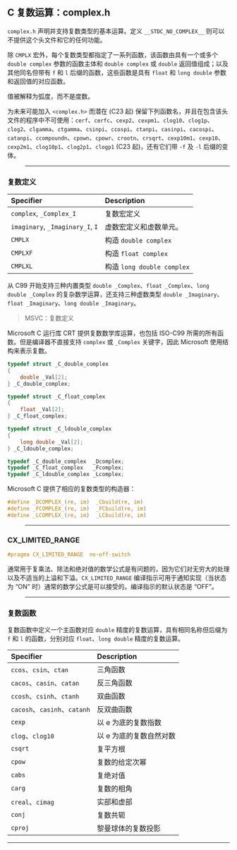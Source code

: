 ## C 复数运算：complex.h

`complex.h` 声明并支持复数类型的基本运算。定义 `__STDC_NO_COMPLEX__` 则可以不提供这个头文件和它的任何功能。

除 `CMPLX` 宏外，每个复数类型都指定了一系列函数，该函数由具有一个或多个 `double complex` 参数的函数主体和 `double complex` 或 `double` 返回值组成；以及其他同名但带有 `f` 和 `l` 后缀的函数，这些函数是具有 `float` 和 `long double` 参数和返回值的对应函数。

值被解释为弧度，而不是度数。

为未来可能加入 `<complex.h>` 而潜在 (C23 起) 保留下列函数名，并且在包含该头文件的程序中不可使用：`cerf`、`cerfc`、`cexp2`、`cexpm1`、`clog10`、`clog1p`、`clog2`、`clgamma`、`ctgamma`、`csinpi`、`ccospi`、`ctanpi`、`casinpi`、`cacospi`、`catanpi`、`ccompoundn`、`cpown`、`cpowr`、`crootn`、`crsqrt`、`cexp10m1`、`cexp10`、`cexp2m1`、`clog10p1`、`clog2p1`、`clogp1` (C23 起)，还有它们带 `-f` 及 `-l` 后缀的变体。

>---
### 复数定义

| Specifier                        | Description                |
| :------------------------------- | :------------------------- |
| `complex`, `_Complex_I`          | 复数宏定义                 |
| `imaginary`, `_Imaginary_I`, `I` | 虚数宏定义和虚数单元。     |
| `CMPLX`                          | 构造 `double complex`      |
| `CMPLXF`                         | 构造 `float complex`       |
| `CMPLXL`                         | 构造 `long double complex` |

从 C99 开始支持三种内置类型 `double _Complex`、`float _Complex`、`long double _Complex` 的复杂数学运算，还支持三种虚数类型 `double _Imaginary`、`float _Imaginary`、`long double _Imaginary`。

> MSVC：复数定义

Microsoft C 运行库 CRT 提供复数数学库运算，也包括 ISO-C99 所需的所有函数。但是编译器不直接支持 `complex` 或 `_Complex` 关键字，因此 Microsoft 使用结构来表示复数。

```c
typedef struct _C_double_complex
{
    double _Val[2];
} _C_double_complex;

typedef struct _C_float_complex
{
    float _Val[2];
} _C_float_complex;

typedef struct _C_ldouble_complex
{
    long double _Val[2];
} _C_ldouble_complex;

typedef _C_double_complex  _Dcomplex;
typedef _C_float_complex   _Fcomplex;
typedef _C_ldouble_complex _Lcomplex;
```

Microsoft C 提供了相应的复数类型的构造器：

```c
#define _DCOMPLEX_(re, im)  _Cbuild(re, im)
#define _FCOMPLEX_(re, im)  _FCbuild(re, im)
#define _LCOMPLEX_(re, im)  _LCbuild(re, im)
```

>---
### CX_LIMITED_RANGE

```c
#pragma CX_LIMITED_RANGE  no-off-switch
```

通常用于复乘法、除法和绝对值的数学公式是有问题的，因为它们对无穷大的处理以及不适当的上溢和下溢。`CX_LIMITED_RANGE` 编译指示可用于通知实现（当状态为 “ON” 时）通常的数学公式是可以接受的。编译指示的默认状态是 “OFF”。

>---
### 复数函数

复数函数中定义一个主函数对应 `double` 精度的复数运算，具有相同名称但后缀为 `f` 和 `l` 的函数，分别对应 `float`、`long double` 精度的复数运算。

| Specifier                    | Description             |
| :--------------------------- | :---------------------- |
| `ccos`、`csin`、`ctan`       | 三角函数                |
| `cacos`、`casin`、`catan`    | 反三角函数              |
| `ccosh`、`csinh`、`ctanh`    | 双曲函数                |
| `cacosh`、`casinh`、`catanh` | 反双曲函数              |
| `cexp`                       | 以 e 为底的复数指数     |
| `clog`、`clog10`             | 以 e 为底的复数自然对数 |
| `csqrt`                      | 复平方根                |
| `cpow`                       | 复数的给定次幂          |
| `cabs`                       | 复绝对值                |
| `carg`                       | 复数的相角              |
| `creal`、`cimag`             | 实部和虚部              |
| `conj`                       | 复数共轭                |
| `cproj`                      | 黎曼球体的复数投影      |

---